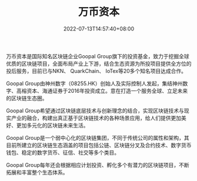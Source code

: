 ﻿---
weight: 
title: "万币资本"
description: "万币资本是国际知名区块链企业Goopal Group旗下的投资基金，致力于挖掘全球优质的区块链项目，全面布局产业上下游，结合生态资源为所投项目提供全方位的投后服务，目前已与NKN、 Q..."
date: 2022-07-13T14:57:40+08:00
lastmod: 2022-07-13T14:57:40+08:00
draft: false
authors: ["Simon"]
featuredImage: "wanbiziben.png"
link: "https://goopal.com/"
tags: ["投资机构","万币资本"]
categories: ["navigation"]
navigation: ["投资机构"]
lightgallery: true
toc: true
pinned: false
recommend: false
recommend1: false
---
万币资本是国际知名区块链企业Goopal Group旗下的投资基金，致力于挖掘全球优质的区块链项目，全面布局产业上下游，结合生态资源为所投项目提供全方位的投后服务，目前已与NKN、 QuarkChain、 IoTex等20多个知名项目达成合作。

Goopal Group由神州数字（08255.HK）创始人及实际控制人发起，集结神州数字、高榕资本、海通证券于2016年投资成立。意在打造一个服务全球、立足未来的区块链生态圈。

Goopal Group希望通过区块链底层技术与创新理念的结合，实现区块链技术与现实产业的融合，构建出真正基于区块链技术的各种场景应用，给人们提供更加美好、更加多元化的区块链未来生活。

Goopal Group是一个弱中心化的区块链集团，不同于传统公司的属性和架构，其目前所建立的区块链生态涵盖的项目包括公链、区块链分叉及合约技术、数字货币钱包、稳定的数字货币、征信、社交等多个类目。

Goopal Group每年还会根据相应计划投资、孵化多个有潜力的区块链项目，不断拓展和丰富整个生态体系。